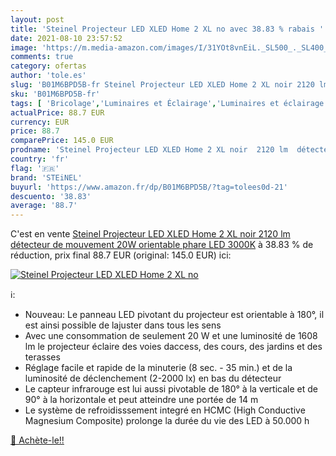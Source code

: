 ```yaml
---
layout: post
title: 'Steinel Projecteur LED XLED Home 2 XL no avec 38.83 % rabais '
date: 2021-08-10 23:57:52
image: 'https://m.media-amazon.com/images/I/31YOt8vnEiL._SL500_._SL400_.jpg'
comments: true
category: ofertas
author: 'tole.es'
slug: 'B01M6BPD5B-fr Steinel Projecteur LED XLED Home 2 XL noir 2120 lm...'
sku: 'B01M6BPD5B-fr'
tags: [ 'Bricolage','Luminaires et Éclairage','Luminaires et éclairage','Luminaires extérieur','Sécurité','steinel','Éclairage de sécurité dextérieur','Éclairage mural dextérieur', ]
actualPrice: 88.7 EUR
currency: EUR
price: 88.7
comparePrice: 145.0 EUR
prodname: 'Steinel Projecteur LED XLED Home 2 XL noir  2120 lm  détecteur de mouvement  20W  orientable  phare LED  3000K'
country: 'fr'
flag: '🇫🇷'
brand: 'STEiNEL'
buyurl: 'https://www.amazon.fr/dp/B01M6BPD5B/?tag=tolees0d-21'
descuento: '38.83'
average: '88.7'
---
```


C'est en vente [Steinel Projecteur LED XLED Home 2 XL noir  2120 lm  détecteur de mouvement  20W  orientable  phare LED  3000K](https://www.amazon.fr/dp/B01M6BPD5B/?tag=tolees0d-21)  à  38.83 % de réduction, prix final  88.7 EUR (original: 145.0 EUR) ici:

[![Steinel Projecteur LED XLED Home 2 XL no](https://m.media-amazon.com/images/I/31YOt8vnEiL._SL500_._SL400_.jpg)](https://www.amazon.fr/dp/B01M6BPD5B/?tag=tolees0d-21)

ℹ️:

- Nouveau: Le panneau LED pivotant du projecteur est orientable à 180°, il est ainsi possible de lajuster dans tous les sens
- Avec une consommation de seulement 20 W et une luminosité de 1608 lm le projecteur éclaire des voies daccess, des cours, des jardins et des terasses
- Réglage facile et rapide de la minuterie (8 sec. - 35 min.) et de la luminosité de déclenchement (2-2000 lx) en bas du détecteur
- Le capteur infrarouge est lui aussi pivotable de 180° à la verticale et de 90° à la horizontale et peut atteindre une portée de 14 m
- Le système de refroidisssement integré en HCMC (High Conductive Magnesium Composite) prolonge la durée du vie des LED à 50.000 h

[🛒 Achète-le!!](https://www.amazon.fr/dp/B01M6BPD5B/?tag=tolees0d-21)
